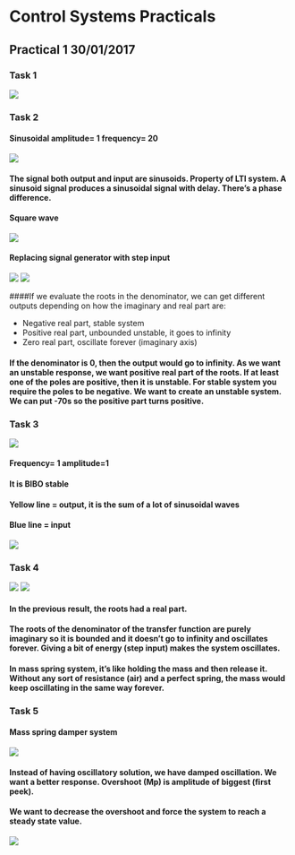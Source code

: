 # Control Systems Practicals
## Practical 1 30/01/2017
### Task 1
![](https://cloud.githubusercontent.com/assets/25483756/22626061/8ddd8d14-eb9c-11e6-834a-093a02012252.png)

### Task 2

#### Sinusoidal amplitude= 1 frequency= 20

![](https://cloud.githubusercontent.com/assets/25483756/22626067/f80a0816-eb9c-11e6-81b6-98a70ca519ad.png)

#### The signal both output and input are sinusoids. Property of LTI system. A sinusoid signal produces a sinusoidal signal with delay. There’s a phase difference.

#### Square wave

![](https://cloud.githubusercontent.com/assets/25483756/22626108/ed9061cc-eb9d-11e6-8ef8-924ee51c466c.png)

#### Replacing signal generator with step input
![](https://cloud.githubusercontent.com/assets/25483756/22626109/f33e3e46-eb9d-11e6-9c11-4080a7db78b5.png)
![](https://cloud.githubusercontent.com/assets/25483756/22626111/f6ecfafa-eb9d-11e6-8e95-0ecee426d6f6.png)

####If we evaluate the roots in the denominator, we can get different outputs depending on how the imaginary and real part are:

*	Negative real part, stable system
* Positive real part, unbounded unstable, it goes to infinity
* Zero real part, oscillate forever (imaginary axis)

#### If the denominator is 0, then the output would go to infinity. As we want an unstable response, we want positive real part of the roots. If at least one of the poles are positive, then it is unstable. For stable system you require the poles to be negative. We want to create an unstable system. We can put -70s so the positive part turns positive.

### Task 3
![](https://cloud.githubusercontent.com/assets/25483756/22626093/97208e98-eb9d-11e6-87c3-4658cf81fa25.png)

#### Frequency= 1 amplitude=1 
#### It is BIBO stable 
#### Yellow line = output, it is the sum of a lot of sinusoidal waves
#### Blue line = input

![](https://cloud.githubusercontent.com/assets/25483756/22626107/d8f22a3e-eb9d-11e6-8d91-f120b68a9840.png)

### Task 4
![](https://cloud.githubusercontent.com/assets/25483756/22626102/b7e4c888-eb9d-11e6-9690-45fb833a173d.png)
![](https://cloud.githubusercontent.com/assets/25483756/22626098/ae38764a-eb9d-11e6-9604-c246f17f221f.png)

#### In the previous result, the roots had a real part.

#### The roots of the denominator of the transfer function are purely imaginary so it is bounded and it doesn’t go to infinity and oscillates forever. Giving a bit of energy (step input) makes the system oscillates. 

#### In mass spring system, it’s like holding the mass and then release it. Without any sort of resistance (air) and a perfect spring, the mass would keep oscillating in the same way forever.

### Task 5

#### Mass spring damper system
![](https://cloud.githubusercontent.com/assets/25483756/22626103/c3f61ffa-eb9d-11e6-8b0e-3aa8adec5406.png)

#### Instead of having oscillatory solution, we have damped oscillation. We want a better response. Overshoot (Mp) is amplitude of biggest (first peek).
#### We want to decrease the overshoot and force the system to reach a steady state value.

![](https://cloud.githubusercontent.com/assets/25483756/22626104/c7af973e-eb9d-11e6-9bab-d9babfd7393c.png)
